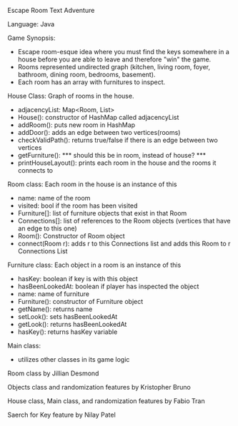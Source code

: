Escape Room Text Adventure

Language: Java

Game Synopsis: 
- Escape room-esque idea where you must find the keys somewhere in a house before you are able to leave and therefore "win" the game. 
- Rooms represented undirected graph (kitchen, living room, foyer, bathroom, dining room, bedrooms, basement).
- Each room has an array with furnitures to inspect.

House Class: Graph of rooms in the house.
- adjacencyList: Map<Room, List<Room>>
- House(): constructor of HashMap called adjacencyList
- addRoom(): puts new room in HashMap
- addDoor(): adds an edge between two vertices(rooms)
- checkValidPath(): returns true/false if there is an edge between two vertices
- getFurniture(): *** should this be in room, instead of house? ***
- printHouseLayout(): prints each room in the house and the rooms it connects to

Room class: Each room in the house is an instance of this
- name: name of the room
- visited: bool if the room has been visited
- Furniture[]: list of furniture objects that exist in that Room
- Connections[]: list of references to the Room objects (vertices that have an edge to this one)
- Room(): Constructor of Room object 
- connect(Room r): adds r to this Connections list and adds this Room to r Connections List

Furniture class: Each object in a room is an instance of this
- hasKey: boolean if key is with this object
- hasBeenLookedAt: boolean if player has inspected the object
- name: name of furniture
- Furniture(): constructor of Furniture object
- getName(): returns name
- setLook(): sets hasBeenLookedAt
- getLook(): returns hasBeenLookedAt
- hasKey(): returns hasKey variable

Main class:
- utilizes other classes in its game logic
  
Room class by Jillian Desmond

Objects class and randomization features by Kristopher Bruno

House class, Main class, and randomization features by Fabio Tran

Saerch for Key feature by Nilay Patel
